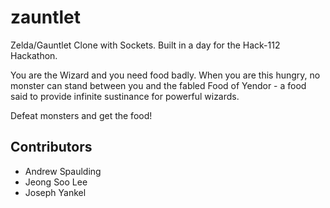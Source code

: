 # zauntlet
Zelda/Gauntlet Clone with Sockets. Built in a day for the Hack-112 Hackathon.

You are the Wizard and you need food badly. When you are this hungry, no monster can stand between you and the fabled Food of Yendor - a food said to provide infinite sustinance for powerful wizards.

Defeat monsters and get the food!

## Contributors
* Andrew Spaulding
* Jeong Soo Lee
* Joseph Yankel
